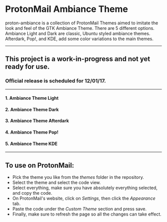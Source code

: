 # ProtonMail Ambiance Theme
proton-ambiance is a collection of ProtonMail Themes aimed to imitate the look and feel of the GTK Ambiance Theme. There are 5 different options. Ambiance Light and Dark are classic, Ubuntu styled ambiance themes. Afterdark, Pop!, and KDE, add some color variations to the main themes. 
    
---
    
## This project is a work-in-progress and not yet ready for use.  
### Official release is scheduled for 12/01/17.  
  
    
---
  
#### 1. Ambiance Theme Light  

#### 2. Ambiance Theme Dark  

#### 3. Ambiance Theme Afterdark  

#### 4. Ambiance Theme Pop!  

#### 5. Ambiance Theme KDE  
    
---
  
## To use on ProtonMail:  

- Pick the theme you like from the *themes* folder in the repository.
- Select the theme and select the code view.
- Select everything, make sure you have absolutely everything selected, and copy the code. 
- On ProtonMail's website, click on *Settings*, then click the *Appearance* tab.
- Paste the code under the *Custom Theme* section and press save.
- Finally, make sure to refresh the page so all the changes can take effect.
